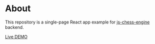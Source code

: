 # About
This repository is a single-page React app example for [js-chess-engine](https://github.com/josefjadrny/js-chess-engine) backend.

[Live DEMO](http://chess.nadsenyvyvojar.cz)


